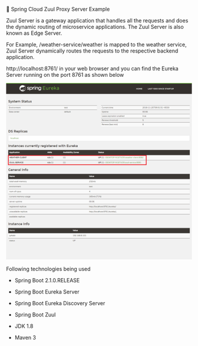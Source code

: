 🍃 Spring Cloud Zuul Proxy Server Example

Zuul Server is a gateway application that handles all the requests and does the dynamic routing of microservice applications. 
The Zuul Server is also known as Edge Server.

For Example, /weather-service/weather is mapped to the weather service, Zuul Server dynamically routes the requests to the respective backend application.

http://localhost:8761/ in your web browser and you can find the Eureka Server running on the port 8761 as 
shown below

![alt text](https://github.com/eshanwp/spring-cloud-zuul-proxy-server/blob/master/eureka-server/img/screencapture.png)

Following technologies being used

* Spring Boot 2.1.0.RELEASE

* Spring Boot Eureka Server

* Spring Boot Eureka Discovery Server

* Spring Boot Zuul

* JDK 1.8

* Maven 3